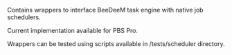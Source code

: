 Contains wrappers to interface BeeDeeM task engine with native job schedulers.

Current implementation available for PBS Pro.

Wrappers can be tested using scripts available in <home>/tests/scheduler directory.
